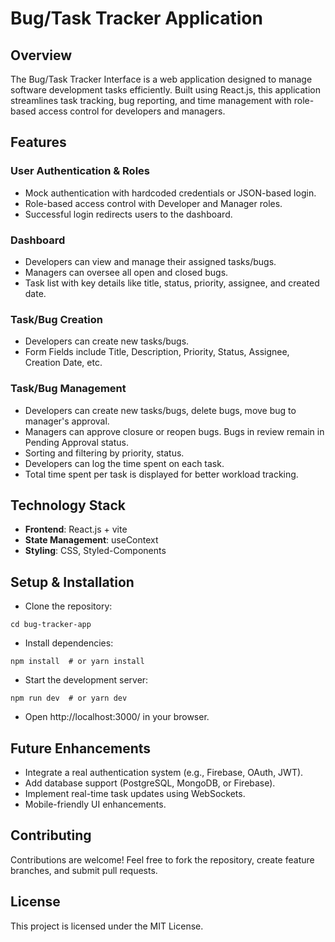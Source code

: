 # Bug/Task Tracker Application

## Overview

The Bug/Task Tracker Interface is a web application designed to manage software development tasks efficiently. Built using React.js, this application streamlines task tracking, bug reporting, and time management with role-based access control for developers and managers.

## Features

### User Authentication & Roles

- Mock authentication with hardcoded credentials or JSON-based login.
- Role-based access control with Developer and Manager roles.
- Successful login redirects users to the dashboard.

### Dashboard

- Developers can view and manage their assigned tasks/bugs.
- Managers can oversee all open and closed bugs.
- Task list with key details like title, status, priority, assignee, and created date.

### Task/Bug Creation

- Developers can create new tasks/bugs.
- Form Fields include Title, Description, Priority, Status, Assignee, Creation Date, etc.

### Task/Bug Management

- Developers can create new tasks/bugs, delete bugs, move bug to manager's approval.
- Managers can approve closure or reopen bugs. Bugs in review remain in Pending Approval status.
- Sorting and filtering by priority, status.
- Developers can log the time spent on each task.
- Total time spent per task is displayed for better workload tracking.

## Technology Stack

- **Frontend**: React.js + vite
- **State Management**: useContext
- **Styling**: CSS, Styled-Components

## Setup & Installation

- Clone the repository:
```git clone https://github.com/your-username/bug-tracker-app.git
cd bug-tracker-app
```
- Install dependencies:
```
npm install  # or yarn install
```
- Start the development server:
```
npm run dev  # or yarn dev
```
- Open http://localhost:3000/ in your browser.

## Future Enhancements

- Integrate a real authentication system (e.g., Firebase, OAuth, JWT).
- Add database support (PostgreSQL, MongoDB, or Firebase).
- Implement real-time task updates using WebSockets.
- Mobile-friendly UI enhancements.

## Contributing

Contributions are welcome! Feel free to fork the repository, create feature branches, and submit pull requests.

## License

This project is licensed under the MIT License.

